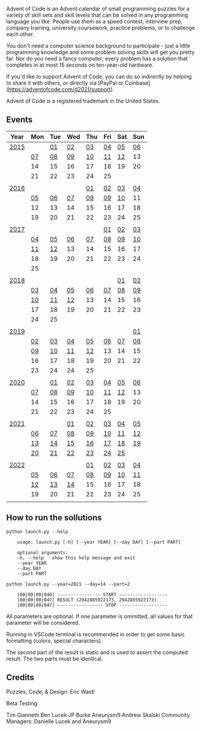 
Advent of Code is an Advent calendar of small programming puzzles for a variety of skill sets and skill levels that can be solved in any programming language you like. People use them as a speed contest, interview prep, company training, university coursework, practice problems, or to challenge each other.

You don't need a computer science background to participate - just a little programming knowledge and some problem solving skills will get you pretty far. Nor do you need a fancy computer; every problem has a solution that completes in at most 15 seconds on ten-year-old hardware.

If you'd like to support Advent of Code, you can do so indirectly by helping to share it with others, or directly via [PayPal or Coinbase] (https://adventofcode.com/d2021/support).

Advent of Code is a registered trademark in the United States.

## Events

| Year | Mon | Tue | Wed | Thu | Fri | Sat | Sun |
| --- | --- | --- | --- | --- | --- | --- | --- |
|[2015](./y2015/)||[01](./y2015/d01)|[02](./y2015/d02)|[03](./y2015/d03)|[04](./y2015/d04)|[05](./y2015/d05)|[06](./y2015/d06)|
||[07](./y2015/d07)|[08](./y2015/d08)|[09](./y2015/d09)|[10](./y2015/d10)|[11](./y2015/d11)|[12](./y2015/d12)|13
||14|15|16|17|18|19|20
||21|22|23|24|25|
||
|[2016](./y2016/)||||[01](./y2016/d01)|[02](./y2016/d02)|[03](./y2016/d03)|[04](./y2016/d04)|
||[05](./y2016/d05)|[06](./y2016/d06)|[07](./y2016/d07)|[08](./y2016/d08)|[09](./y2016/d09)|[10](./y2016/d10)|11|
||12|13|14|15|16|17|18|
||19|20|21|22|23|24|25|
||
|[2017](./y2017/)|||||[01](./y2017/d01)|[02](./y2017/d02)|[03](./y2017/d03)|
||[04](./y2017/d04)|[05](./y2017/d05)|[06](./y2017/d06)|[07](./y2017/d07)|[08](./y2017/d08)|[09](./y2017/d09)|[10](./y2017/d10)|
||[11](./y2017/d11)|[12](./y2017/d12)|13|14|15|16|17|
||18|19|20|21|22|23|24|
||25|
||
|[2018](./y2018/)||||||[01](./y2018/d01)|[02](./y2018/d02)|
||[03](./y2018/d03)|[04](./y2018/d04)|[05](./y2018/d05)|[06](./y2018/d06)|[07](./y2018/d07)|[08](./y2018/d08)|[09](./y2018/d09)|
||[10](./y2018/d10)|[11](./y2018/d11)|[12](./y2018/d12)|13|14|15|16|
||17|18|19|20|21|22|23|24|
||24|25|
||
|[2019](./y2019/)|||||||[01](./y2019/d01)|
||[02](./y2019/d02)|[03](./y2019/d03)|[04](./y2019/d04)|[05](./y2019/d05)|[06](./y2019/d06)|[07](./y2019/d07)|[08](./y2019/d08)|
||[09](./y2019/d09)|[10](./y2019/d10)|[11](./y2019/d11)|[12](./y2019/d12)|13|14|15|
||16|17|18|19|20|21|22|
||23|24|24|25|
||
|[2020](./y2020/)||[01](./y2020/d01)|[02](./y2020/d02)|[03](./y2020/d03)|[04](./y2020/d04)|[05](./y2020/d05)|[06](./y2020/d06)|
||[07](./y2020/d07)|[08](./y2020/d08)|[09](./y2020/d09)|[10](./y2020/d10)|[11](./y2020/d11)|[12](./y2020/d12)|13|
||14|15|16|17|18|19|20|
||21|22|23|24|25|
||
|[2021](./y2021/)|||[01](./y2021/d01)|[02](./y2021/d02)|[03](./y2021/d03)|[04](./y2021/d04)|[05](./y2021/d05)|
||[06](./y2021/d06)|[07](./y2021/d07)|[08](./y2021/d08)|[09](./y2021/d09)|[10](./y2021/d10)|[11](./y2021/d11)|[12](./y2021/d12)|
||[13](./y2021/d13)|[14](./y2021/d14)|[15](./y2021/d15)|[16](./y2021/d16)|[17](./y2021/d17)|[18](./y2021/d18)|[19](./y2021/d19)|
||[20](./y2021/d20)|[21](./y2021/d21)|[22](./y2021/d22)|[23](./y2021/d23)|[24](./y2021/d24)|[25](./y2021/d25)|
||
|[2022](./y2022/)||||[01](./y2022/d01)|[02](./y2022/d02)|[03](./y2022/d03)|[04](./y2022/d04)|
||[05](./y2022/d05)|[06](./y2022/d06)|[07](./y2022/d07)|[08](./y2022/d08)|[09](./y2022/d09)|[10](./y2022/d10)|[11](./y2022/d11)|
||[12](./y2022/d12)|[13](./y2022/d13)|[14](./y2022/d14)|15|16|17|18|
||19|20|21|22|23|24|25|
||

## How to run the sollutions
```
python launch.py --help

    usage: launch.py [-h] [--year YEAR] [--day DAY] [--part PART]

    optional arguments:
    -h, --help   show this help message and exit
    --year YEAR
    --day DAY
    --part PART

python launch.py --year=2021 --day=14 --part=2

    |00|00|00|040| ---------------- START ------------------
    |00|00|00|047| RESULT (2942885922173, 2942885922173)
    |00|00|00|047| ----------------- STOP ------------------
```
All parameters are optional. If one parameter is ommitted, all values for that parameter will be considered.

Running in VSCode terminal is recommended in order to get some basic formatting (colors, special characters).

The second part of the result is static and is used to assert the computed result. The two parts must be identical.

## Credits

Puzzles, Code, & Design: Eric Wastl

Beta Testing:

Tim Giannetti
Ben Lucek
JP Burke
Aneurysm9
Andrew Skalski
Community Managers: Danielle Lucek and Aneurysm9
